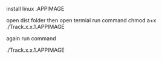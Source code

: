 install linux .APPIMAGE

open dist folder
then open termial
run command 
chmod a+x ./Track.x.x.1.APPIMAGE

again run command

./Track.x.x.1.APPIMAGE

